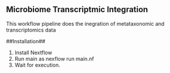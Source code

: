 ## Microbiome Transcriptmic Integration ##

This workflow pipeline does the inegration of metataxonomic and transcriptomics data 

##Installation##

1. Install Nextflow 
2. Run main as nexflow run main.nf 
3. Wait for execution. 